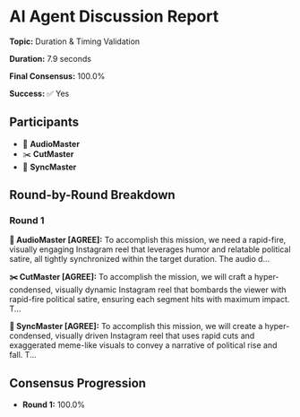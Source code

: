 # AI Agent Discussion Report

**Topic:** Duration & Timing Validation

**Duration:** 7.9 seconds

**Final Consensus:** 100.0%

**Success:** ✅ Yes

## Participants

- 🎵 **AudioMaster**
- ✂️ **CutMaster**
- 🎯 **SyncMaster**

## Round-by-Round Breakdown

### Round 1

**🎵 AudioMaster [AGREE]:** To accomplish this mission, we need a rapid-fire, visually engaging Instagram reel that leverages humor and relatable political satire, all tightly synchronized within the target duration. The audio d...

**✂️ CutMaster [AGREE]:** To accomplish the mission, we will craft a hyper-condensed, visually dynamic Instagram reel that bombards the viewer with rapid-fire political satire, ensuring each segment hits with maximum impact. T...

**🎯 SyncMaster [AGREE]:** To accomplish this mission, we will create a hyper-condensed, visually driven Instagram reel that uses rapid cuts and exaggerated meme-like visuals to convey a narrative of political rise and fall.  T...

## Consensus Progression

- **Round 1:** 100.0%
